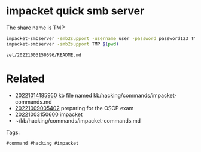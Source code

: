 # impacket quick smb server
The share name is TMP
```bash
impacket-smbserver -smb2support -username user -password password123 TMP $(pwd)
impacket-smbserver -smb2support TMP $(pwd)
```

` zet/20221003150596/README.md `

# Related

- [20221014185950](/zet/20221014185950/README.md) kb file named kb/hacking/commands/impacket-commands.md
- [20221009005402](/zet/20221009005402/README.md) preparing for the OSCP exam
- [20221003150600](/zet/20221003150600/README.md) impacket
- ~/kb/hacking/commands/impacket-commands.md

Tags:

    #command #hacking #impacket 
